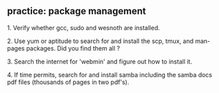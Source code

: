 ## practice: package management

1\. Verify whether gcc, sudo and wesnoth are installed.

2\. Use yum or aptitude to search for and install the scp, tmux, and
man-pages packages. Did you find them all ?

3\. Search the internet for \'webmin\' and figure out how to install it.

4\. If time permits, search for and install samba including the samba
docs pdf files (thousands of pages in two pdf\'s).


